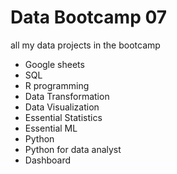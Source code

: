 # Data Bootcamp 07

all my data projects in the bootcamp

- Google sheets
- SQL
- R programming
- Data Transformation
- Data Visualization
- Essential Statistics
- Essential ML
- Python
- Python for data analyst
- Dashboard 

